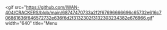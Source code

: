 <gif
src="https://github.com/IWAN-404/CRACKERS/blob/main/68747470733a2f2f67696666696c65732e616c706861636f646572732e636f6d2f3132302f3132303234382e676966.gif" width="640" title="Menu
